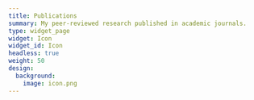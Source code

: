 ```yaml
---
title: Publications
summary: My peer-reviewed research published in academic journals.
type: widget_page
widget: Icon
widget_id: Icon
headless: true
weight: 50
design:
  background:
    image: icon.png
---
```

